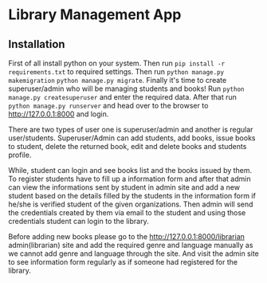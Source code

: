 # Library Management App

## Installation

First of all install python on your system. Then run `pip install -r requirements.txt` to required settings.
Then run `python manage.py makemigration` `python manage.py migrate`.
Finally it's time to create superuser/admin who will be managing students and books!
Run `python manage.py createsuperuser` and enter the required data.
After that run `python manage.py runserver` and head over to the browser to http://127.0.0.1:8000 and login.

There are two types of user one is superuser/admin and another is regular user/students.
Superuser/Admin can add students, add books, issue books to student, delete the returned book, edit and delete books and students profile.

While, student can login and see books list and the books issued by them.
To register students have to fill up a information form and after that admin can view the informations sent by student in admin site and add a new student based on the details filled by the students in the information form if he/she is verified student of the given organizations.
Then admin will send the credentials created by them via email to the student and using those credentials student can login to the library.

Before adding new books please go to the http://127.0.0.1:8000/librarian admin(librarian) site and add the required genre and language manually as we cannot add genre and language through the site. And visit the admin site to see information form regularly as if someone had registered for the library.
